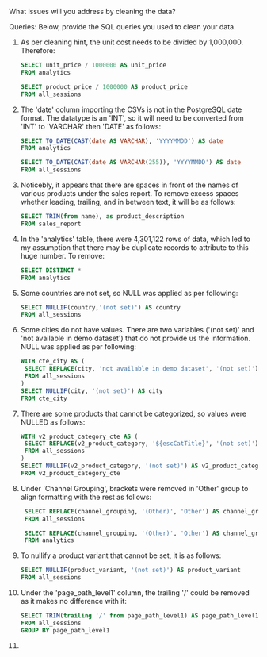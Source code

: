 What issues will you address by cleaning the data?

Queries:
Below, provide the SQL queries you used to clean your data.




1. As per cleaning hint, the unit cost needs to be divided by 1,000,000.  Therefore:
   
   ```sql
   SELECT unit_price / 1000000 AS unit_price
   FROM analytics

   SELECT product_price / 1000000 AS product_price
   FROM all_sessions
   ```

2. The 'date' column importing the CSVs is not in the PostgreSQL date format.  The datatype is an 'INT', so it will need to be converted from 'INT' to 'VARCHAR' then 'DATE' as follows:

   ```sql
   SELECT TO_DATE(CAST(date AS VARCHAR), 'YYYYMMDD') AS date
   FROM analytics

   SELECT TO_DATE(CAST(date AS VARCHAR(255)), 'YYYYMMDD') AS date
   FROM all_sessions
   ```

3. Noticebly, it appears that there are spaces in front of the names of various products under the sales report.  To remove excess spaces whether leading, trailing, and in between text, it will be as follows:

   ```sql
   SELECT TRIM(from name), as product_description
   FROM sales_report
   ```
   
4. In the 'analytics' table, there were 4,301,122 rows of data, which led to my assumption that there may be duplicate records to attribute to this huge number.  To remove:

   ```sql
   SELECT DISTINCT *
   FROM analytics
   ```

5. Some countries are not set, so NULL was applied as per following:

   ```sql
   SELECT NULLIF(country,'(not set)') AS country
   FROM all_sessions
   ```
   
6. Some cities do not have values.  There are two variables ('(not set)' and 'not available in demo dataset') that do not provide us the information. NULL was applied as per following:

   ```sql
   WITH cte_city AS (
   	SELECT REPLACE(city, 'not available in demo dataset', '(not set)') AS city
   	FROM all_sessions
   )
   SELECT NULLIF(city, '(not set)') AS city
   FROM cte_city
   ```

7. There are some products that cannot be categorized, so values were NULLED as follows:

   ```sql
   WITH v2_product_category_cte AS (
   	SELECT REPLACE(v2_product_category, '${escCatTitle}', '(not set)') AS v2_product_category
   	FROM all_sessions
   )
   SELECT NULLIF(v2_product_category, '(not set)') AS v2_product_category
   FROM v2_product_category_cte
   ```

8. Under 'Channel Grouping', brackets were removed in 'Other' group to align formatting with the rest as follows:

   ```sql
   	SELECT REPLACE(channel_grouping, '(Other)', 'Other') AS channel_grouping
   	FROM all_sessions

   	SELECT REPLACE(channel_grouping, '(Other)', 'Other') AS channel_grouping
	FROM analytics
   ```

9. To nullify a product variant that cannot be set, it is as follows:

    ```sql
    SELECT NULLIF(product_variant, '(not set)') AS product_variant
    FROM all_sessions
    ```

10. Under the 'page_path_level1' column, the trailing '/' could be removed as it makes no difference with it:

    ```sql
    SELECT TRIM(trailing '/' from page_path_level1) AS page_path_level1
    FROM all_sessions
    GROUP BY page_path_level1
    ```

11. 

    

   

